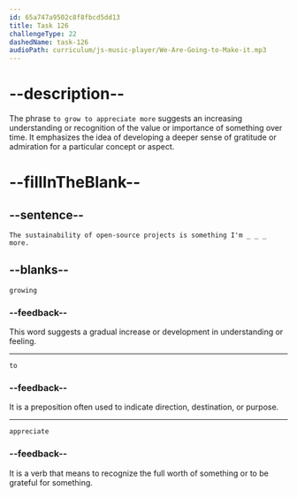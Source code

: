 ```yaml
---
id: 65a747a9502c8f8fbcd5dd13
title: Task 126
challengeType: 22
dashedName: task-126
audioPath: curriculum/js-music-player/We-Are-Going-to-Make-it.mp3
---
```


<!--
AUDIO REFERENCE:
Tom: The sustainability of open-source projects is something I'm growing to appreciate more.
-->

# --description--

The phrase `to grow to appreciate more` suggests an increasing understanding or recognition of the value or importance of something over time. It emphasizes the idea of developing a deeper sense of gratitude or admiration for a particular concept or aspect.

# --fillInTheBlank--

## --sentence--

`The sustainability of open-source projects is something I'm _ _ _ more.`

## --blanks--

`growing`

### --feedback--

This word suggests a gradual increase or development in understanding or feeling.

---

`to`

### --feedback--

It is a preposition often used to indicate direction, destination, or purpose.

---

`appreciate`

### --feedback--

It is a verb that means to recognize the full worth of something or to be grateful for something.
